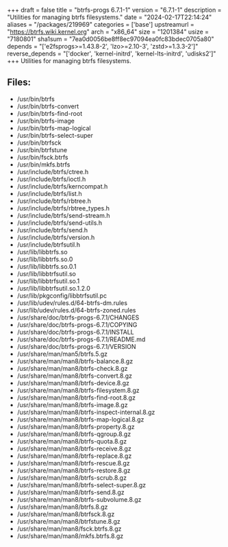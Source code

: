 +++
draft = false
title = "btrfs-progs 6.7.1-1"
version = "6.7.1-1"
description = "Utilities for managing btrfs filesystems."
date = "2024-02-17T22:14:24"
aliases = "/packages/219969"
categories = ['base']
upstreamurl = "https://btrfs.wiki.kernel.org"
arch = "x86_64"
size = "1201384"
usize = "7180801"
sha1sum = "7ea0d0056be8ff8ec97094ea0fc83bdec0705a80"
depends = "['e2fsprogs>=1.43.8-2', 'lzo>=2.10-3', 'zstd>=1.3.3-2']"
reverse_depends = "['docker', 'kernel-initrd', 'kernel-lts-initrd', 'udisks2']"
+++
Utilities for managing btrfs filesystems.

## Files: 
* /usr/bin/btrfs
* /usr/bin/btrfs-convert
* /usr/bin/btrfs-find-root
* /usr/bin/btrfs-image
* /usr/bin/btrfs-map-logical
* /usr/bin/btrfs-select-super
* /usr/bin/btrfsck
* /usr/bin/btrfstune
* /usr/bin/fsck.btrfs
* /usr/bin/mkfs.btrfs
* /usr/include/btrfs/ctree.h
* /usr/include/btrfs/ioctl.h
* /usr/include/btrfs/kerncompat.h
* /usr/include/btrfs/list.h
* /usr/include/btrfs/rbtree.h
* /usr/include/btrfs/rbtree_types.h
* /usr/include/btrfs/send-stream.h
* /usr/include/btrfs/send-utils.h
* /usr/include/btrfs/send.h
* /usr/include/btrfs/version.h
* /usr/include/btrfsutil.h
* /usr/lib/libbtrfs.so
* /usr/lib/libbtrfs.so.0
* /usr/lib/libbtrfs.so.0.1
* /usr/lib/libbtrfsutil.so
* /usr/lib/libbtrfsutil.so.1
* /usr/lib/libbtrfsutil.so.1.2.0
* /usr/lib/pkgconfig/libbtrfsutil.pc
* /usr/lib/udev/rules.d/64-btrfs-dm.rules
* /usr/lib/udev/rules.d/64-btrfs-zoned.rules
* /usr/share/doc/btrfs-progs-6.7.1/CHANGES
* /usr/share/doc/btrfs-progs-6.7.1/COPYING
* /usr/share/doc/btrfs-progs-6.7.1/INSTALL
* /usr/share/doc/btrfs-progs-6.7.1/README.md
* /usr/share/doc/btrfs-progs-6.7.1/VERSION
* /usr/share/man/man5/btrfs.5.gz
* /usr/share/man/man8/btrfs-balance.8.gz
* /usr/share/man/man8/btrfs-check.8.gz
* /usr/share/man/man8/btrfs-convert.8.gz
* /usr/share/man/man8/btrfs-device.8.gz
* /usr/share/man/man8/btrfs-filesystem.8.gz
* /usr/share/man/man8/btrfs-find-root.8.gz
* /usr/share/man/man8/btrfs-image.8.gz
* /usr/share/man/man8/btrfs-inspect-internal.8.gz
* /usr/share/man/man8/btrfs-map-logical.8.gz
* /usr/share/man/man8/btrfs-property.8.gz
* /usr/share/man/man8/btrfs-qgroup.8.gz
* /usr/share/man/man8/btrfs-quota.8.gz
* /usr/share/man/man8/btrfs-receive.8.gz
* /usr/share/man/man8/btrfs-replace.8.gz
* /usr/share/man/man8/btrfs-rescue.8.gz
* /usr/share/man/man8/btrfs-restore.8.gz
* /usr/share/man/man8/btrfs-scrub.8.gz
* /usr/share/man/man8/btrfs-select-super.8.gz
* /usr/share/man/man8/btrfs-send.8.gz
* /usr/share/man/man8/btrfs-subvolume.8.gz
* /usr/share/man/man8/btrfs.8.gz
* /usr/share/man/man8/btrfsck.8.gz
* /usr/share/man/man8/btrfstune.8.gz
* /usr/share/man/man8/fsck.btrfs.8.gz
* /usr/share/man/man8/mkfs.btrfs.8.gz
